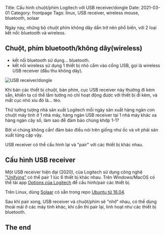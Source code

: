 Title: Cấu hình chuột/phím Logitech với USB receiver/dongle
Date: 2021-03-01
Category: frontpage
Tags: linux, USB receiver, wireless mouse, bluetooth, solaar

Ngày nay, những bộ chuột phím không dây dần trở nên phổ biến, với 2 loại kết nối: bluetooth và wireless.

## Chuột, phím bluetooth/không dây(wireless)
- kết nối bluetooth sử dụng... bluetooth.
- kết nối wireless sử dụng 1 thiết bị nhỏ cắm vào cổng USB, gọi là wireless USB receiver (đầu thu không dây).

![USB receiver/dongle]({static}/images/usb_receiver.webp)

Khi bán các thiết bị chuột, bàn phím, cục USB receiver này thường đi kèm sẵn, khiến ta có thể lầm tưởng nó chỉ hoạt động được với thiết bị đi kèm, và mất cục nhỏ xíu đó là... tèo.

Thử tưởng tượng nhà sản xuất Logitech mỗi ngày sản xuất hàng ngàn con chuột máy tính ở 1 nhà máy, hàng ngàn USB receiver tại 1 nhà máy khác xa hàng ngàn cây số, làm sao để đảm bảo chúng khớp 1-1?

Bởi vì chúng không cần!
 đảm bảo điều nói trên giống như ốc và vít phải sản xuất từng cặp vậy.

 USB receiver có thể cấu hình lại và "pair" với các thiết bị khác nhau.

## Cấu hình USB receiver
 Một USB receiver hiện đại (2020), của Logitech sử dụng công nghệ ["Unifying"](https://www.logitech.com/en-us/resource-center/what-is-unifying.html) có thể pair 1 lúc 6 thiết bị khác nhau.
 Trên Windows/MacOS có thể tải app [Options của Logitech](https://www.logitech.com/en-us/product/options) để cấu hình/pair các thiết bị.

 Trên Linux, dùng [Solaar](https://pwr-solaar.github.io/Solaar/) có sẵn trong repo [Ubuntu từ 16.04](https://packages.ubuntu.com/search?suite=default&section=all&arch=any&keywords=solaar&searchon=names).

Sau khi pair xong, USB receiver và chuột/phím sẽ "nhớ" nhau, có thể dùng thoải mái ở các máy tính khác, khi cần thì pair lại, linh hoạt như các thiết bị bluetooth.

## The end
